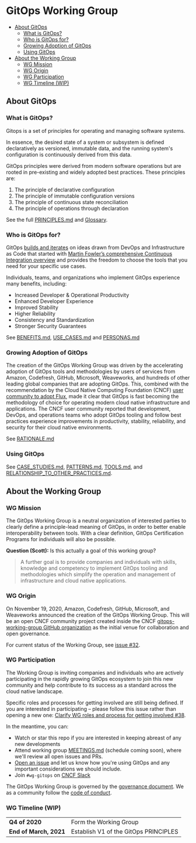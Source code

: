 <!-- omit in toc -->
# GitOps Working Group

- [About GitOps](#about-gitops)
  - [What is GitOps?](#what-is-gitops)
  - [Who is GitOps for?](#who-is-gitops-for)
  - [Growing Adoption of GitOps](#growing-adoption-of-gitops)
  - [Using GitOps](#using-gitops)
- [About the Working Group](#about-the-working-group)
  - [WG Mission](#wg-mission)
  - [WG Origin](#wg-origin)
  - [WG Participation](#wg-participation)
  - [WG Timeline (WIP)](#wg-timeline-wip)

## About GitOps

### What is GitOps?

Gitops is a set of principles for operating and managing software systems.

In essence, the desired state of a system or subsystem is defined declaratively as versioned, immutable data, and the running system's configuration is continuously derived from this data.

GitOps principles were derived from modern software operations but are rooted in pre-existing and widely adopted best practices. These principles are:

1. The principle of declarative configuration
2. The principle of immutable configuration versions
3. The principle of continuous state reconciliation
4. The principle of operations through declaration

See the full [PRINCIPLES.md](PRINCIPLES.md) and [Glossary](GLOSSARY.md).

### Who is GitOps for?

<!-- Short summary here, similar to the above, once we get farther along with these documents. -->
GitOps [builds and iterates](https://www.weave.works/blog/gitops-operations-by-pull-request) on ideas drawn from DevOps and Infrastructure as Code that started with [Martin Fowler’s comprehensive Continuous Integration overview](https://martinfowler.com/articles/continuousIntegration.html) and provides the freedom to choose the tools that you need for your specific use cases.

Individuals, teams, and organizations who implement GitOps experience many benefits, including:

- Increased Developer & Operational Productivity
- Enhanced Developer Experience
- Improved Stability
- Higher Reliability
- Consistency and Standardization
- Stronger Security Guarantees

See [BENEFITS.md](BENEFITS.md), [USE_CASES.md](USE_CASES.md) and [PERSONAS.md](PERSONAS.md)

### Growing Adoption of GitOps

The creation of the GitOps Working Group was driven by the accelerating adoption of GitOps tools and methodologies by users of services from Amazon, Codefresh, GitHub, Microsoft, Weaveworks, and hundreds of other leading global companies that are adopting GitOps.
This, combined with the recommendation by the Cloud Native Computing Foundation (CNCF) [user community to adopt Flux](https://radar.cncf.io/2020-06-continuous-delivery), made it clear that GitOps is fast becoming the methodology of choice for operating modern cloud native infrastructure and applications.
The CNCF user community reported that development, DevOps, and operations teams who adopt GitOps tooling and follow best practices experience improvements in productivity, stability, reliability, and security for their cloud native environments.

See [RATIONALE.md](RATIONALE.md)

### Using GitOps

See [CASE_STUDIES.md](CASE_STUDIES.md), [PATTERNS.md](PATTERNS.md), [TOOLS.md](TOOLS.md), and [RELATIONSHIP_TO_OTHER_PRACTICES.md](RELATIONSHIP_TO_OTHER_PRACTICES.md).

## About the Working Group

### WG Mission

The GitOps Working Group is a neutral organization of interested parties to clearly define a principle-lead meaning of GitOps, in order to better enable interoperability between tools.
With a clear definition, GitOps Certification Programs for individuals will also be possible.

**Question (Scott):** Is this actually a goal of this working group?
> A further goal is to provide companies and individuals with skills, knowledge and competency to implement GitOps tooling and methodologies which simplify the operation and management of infrastructure and cloud native applications.

### WG Origin

On November 19, 2020, Amazon, Codefresh, GitHub, Microsoft, and Weaveworks announced the creation of the GitOps Working Group.
This will be an open CNCF community project created inside the CNCF [gitops-working-group GitHub organization](https://github.com/gitops-working-group) as the initial venue for collaboration and open governance.
<!-- Farther below it said:
"Documenting the GitOps principles, and supporting WG GitOps in CNCF App Delivery SIG as an OSS project."
We shoudl clarify this as soon as possible. -->
For current status of the Working Group, see [issue #32](https://github.com/gitops-working-group/gitops-working-group/issues/32).

### WG Participation

The Working Group is inviting companies and individuals who are actively participating in the rapidly growing GitOps ecosystem to join this new community and help contribute to its success as a standard across the cloud native landscape.

Specific roles and processes for getting involved are still being defined.
If you are interested in participating – please follow this issue rather than opening a new one: [Clarify WG roles and process for getting involved #38](https://github.com/gitops-working-group/gitops-working-group/issues/38).

In the meantime, you can:

- Watch or star this repo if you are interested in keeping abreast of any new developments
- Attend working group [MEETINGS.md](MEETINGS.md) (schedule coming soon), where we'll review all open issues and PRs.
- [Open an issue](/../../issues/new) and let us know how you're using GitOps and any important considerations we should include.
- Join `#wg-gitops` on [CNCF Slack](https://slack.cncf.io/)

The GitOps Working Group is governed by the [governance document](GOVERNANCE.md).
We as a community follow the [code of conduct](CODE_OF_CONDUCT.md).

### WG Timeline (WIP)

| | |
| - | - |
| **Q4 of 2020** | Form the Working Group |
| **End of March, 2021** | Establish V1 of the GitOps PRINCIPLES |

<!--
### Additional Information

**Question (Scott):** Should we move this to "Prior Art" in the new PRINCIPLES.md?
Please see [GitOps WG Charter](https://docs.google.com/document/d/11EZfvB2FFI837nMmArnyv-wizsIJvc-4_xdgfoUXF4o/view)
and [Draft Definition](https://docs.google.com/document/d/11EZfvB2FFI837nMmArnyv-wizsIJvc-4_xdgfoUXF4o/view)
for initial details.
-->
